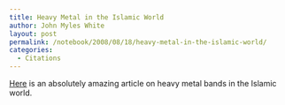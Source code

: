 ```yaml
---
title: Heavy Metal in the Islamic World
author: John Myles White
layout: post
permalink: /notebook/2008/08/18/heavy-metal-in-the-islamic-world/
categories:
  - Citations
---
```


[Here](http://newsweek.washingtonpost.com/postglobal/islamsadvance/2008/08/islamism_and_heavy_metal.html) is an absolutely amazing article on heavy metal bands in the Islamic world.
